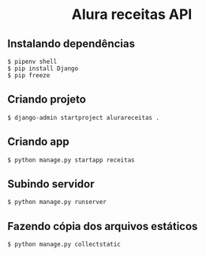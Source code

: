 <h1 align="center"> Alura receitas API </h1>

## Instalando dependências
```
$ pipenv shell
$ pip install Django
$ pip freeze
```
## Criando projeto
```
$ django-admin startproject alurareceitas .
```
## Criando app
```
$ python manage.py startapp receitas
```
## Subindo servidor
```
$ python manage.py runserver
```
## Fazendo cópia dos arquivos estáticos
```
$ python manage.py collectstatic
```

